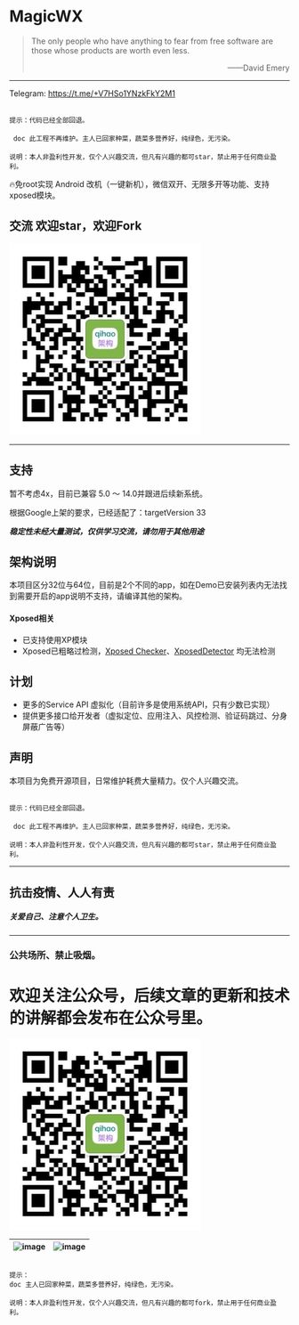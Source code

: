# MagicWX

> The only people who have anything to fear from free software are those whose products are worth even less.
>
> <p align="right">——David Emery</p>

***



Telegram: https://t.me/+V7HSo1YNzkFkY2M1





``` nginx

提示：代码已经全部回退。

 doc 此工程不再维护。主人已回家种菜，蔬菜多营养好，纯绿色，无污染。

说明：本人非盈利性开发，仅个人兴趣交流，但凡有兴趣的都可star，禁止用于任何商业盈利。

``` 

🔥免root实现 Android 改机（一键新机），微信双开、无限多开等功能、支持xposed模块。

## 交流 欢迎star，欢迎Fork



![avatar](https://github.com/Pangu-Immortal/Pangu-Immortal/blob/main/qrcode_for_gh_5d1938320a76_344.jpg)


---

## 支持
暂不考虑4x，目前已兼容 5.0 ～ 14.0并跟进后续新系统。


根据Google上架的要求，已经适配了：targetVersion 33


***稳定性未经大量测试，仅供学习交流，请勿用于其他用途***

## 架构说明
本项目区分32位与64位，目前是2个不同的app，如在Demo已安装列表内无法找到需要开启的app说明不支持，请编译其他的架构。

#### Xposed相关
- 已支持使用XP模块
- Xposed已粗略过检测，[Xposed Checker](https://www.coolapk.com/apk/190247)、[XposedDetector](https://github.com/vvb2060/XposedDetector) 均无法检测


## 计划
- 更多的Service API 虚拟化（目前许多是使用系统API，只有少数已实现）
- 提供更多接口给开发者（虚拟定位、应用注入、风控检测、验证码跳过、分身屏蔽广告等）

## 声明
本项目为免费开源项目，日常维护耗费大量精力。仅个人兴趣交流。

``` nginx

提示：代码已经全部回退。

 doc 此工程不再维护。主人已回家种菜，蔬菜多营养好，纯绿色，无污染。

说明：本人非盈利性开发，仅个人兴趣交流，但凡有兴趣的都可star，禁止用于任何商业盈利。

``` 

---

## 抗击疫情、人人有责

##### 关爱自己、注意个人卫生。

___

### 公共场所、禁止吸烟。

# 欢迎关注公众号，后续文章的更新和技术的讲解都会发布在公众号里。 


![avatar](https://github.com/Pangu-Immortal/Pangu-Immortal/blob/main/qrcode_for_gh_5d1938320a76_344.jpg)





| ![image](https://img-blog.csdnimg.cn/20200319191809959.jpg) | ![image](https://img-blog.csdnimg.cn/20200324103336571.png) |
|-------------------------------------------------------------|-------------------------------------------------------------|




``` nginx

提示：
doc 主人已回家种菜，蔬菜多营养好，纯绿色，无污染。

说明：本人非盈利性开发，仅个人兴趣交流，但凡有兴趣的都可fork，禁止用于任何商业盈利。

```


